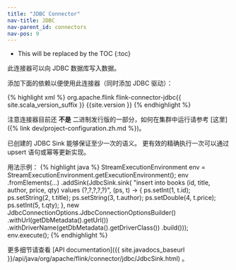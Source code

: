 ```yaml
---
title: "JDBC Connector"
nav-title: JDBC
nav-parent_id: connectors
nav-pos: 9
---
```

<!--
Licensed to the Apache Software Foundation (ASF) under one
or more contributor license agreements.  See the NOTICE file
distributed with this work for additional information
regarding copyright ownership.  The ASF licenses this file
to you under the Apache License, Version 2.0 (the
"License"); you may not use this file except in compliance
with the License.  You may obtain a copy of the License at

  http://www.apache.org/licenses/LICENSE-2.0

Unless required by applicable law or agreed to in writing,
software distributed under the License is distributed on an
"AS IS" BASIS, WITHOUT WARRANTIES OR CONDITIONS OF ANY
KIND, either express or implied.  See the License for the
specific language governing permissions and limitations
under the License.
-->

* This will be replaced by the TOC
{:toc}

此连接器可以向 JDBC 数据库写入数据。

添加下面的依赖以便使用此连接器（同时添加 JDBC 驱动）：

{% highlight xml %}
<dependency>
  <groupId>org.apache.flink</groupId>
  <artifactId>flink-connector-jdbc{{ site.scala_version_suffix }}</artifactId>
  <version>{{site.version }}</version>
</dependency>
{% endhighlight %}

注意连接器目前还 __不是__ 二进制发行版的一部分，如何在集群中运行请参考 [这里]({% link dev/project-configuration.zh.md %})。

已创建的 JDBC Sink 能够保证至少一次的语义。
更有效的精确执行一次可以通过 upsert 语句或幂等更新实现。

用法示例：
{% highlight java %}
StreamExecutionEnvironment env = StreamExecutionEnvironment.getExecutionEnvironment();
env
        .fromElements(...)
        .addSink(JdbcSink.sink(
                "insert into books (id, title, author, price, qty) values (?,?,?,?,?)",
                (ps, t) -> {
                    ps.setInt(1, t.id);
                    ps.setString(2, t.title);
                    ps.setString(3, t.author);
                    ps.setDouble(4, t.price);
                    ps.setInt(5, t.qty);
                },
                new JdbcConnectionOptions.JdbcConnectionOptionsBuilder()
                        .withUrl(getDbMetadata().getUrl())
                        .withDriverName(getDbMetadata().getDriverClass())
                        .build()));
env.execute();
{% endhighlight %}

更多细节请查看 [API documentation]({{ site.javadocs_baseurl }}/api/java/org/apache/flink/connector/jdbc/JdbcSink.html) 。
